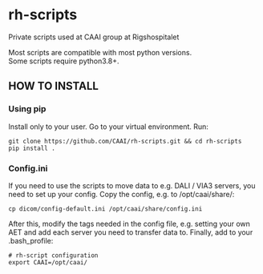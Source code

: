# rh-scripts
Private scripts used at CAAI group at Rigshospitalet  

Most scripts are compatible with most python versions.  
Some scripts require python3.8+.

## HOW TO INSTALL

### Using pip
Install only to your user. Go to your virtual environment. Run:
```
git clone https://github.com/CAAI/rh-scripts.git && cd rh-scripts
pip install .
```

### Config.ini
If you need to use the scripts to move data to e.g. DALI / VIA3 servers, you need to set up your config.
Copy the config, e.g. to /opt/caai/share/:
```
cp dicom/config-default.ini /opt/caai/share/config.ini
```
After this, modify the tags needed in the config file, e.g. setting your own AET and add each server you need to transfer data to.
Finally, add to your .bash_profile:
```
# rh-script configuration
export CAAI=/opt/caai/
```
